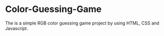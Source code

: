 # Color-Guessing-Game
The is a simple RGB color guessing game project by using HTML, CSS and Javascript.

